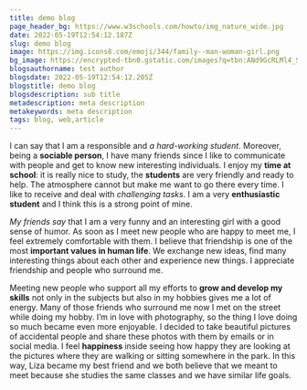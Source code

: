 ```yaml
---
title: demo blog
page_header_bg: https://www.w3schools.com/howto/img_nature_wide.jpg
date: 2022-05-19T12:54:12.187Z
slug: demo blog
image: https://img.icons8.com/emoji/344/family--man-woman-girl.png
bg_image: https://encrypted-tbn0.gstatic.com/images?q=tbn:ANd9GcRLMl4_ScwHun3sWMAmlDsshDOzMCpJIWXsXQ&usqp=CAU
blogsauthorname: test author
blogsdate: 2022-05-19T12:54:12.205Z
blogstitle: demo blog
blogsdescription: sub title
metadescription: meta description
metakeywords: meta description
tags: blog, web,article
---
```

<!--StartFragment-->

I can say that I am a responsible and *a hard-working student*. Moreover, being a **sociable person**, I have many friends since I like to communicate with people and get to know new interesting individuals. I enjoy my **time at school**: it is really nice to study, the **students** are very friendly and ready to help. The atmosphere cannot but make me want to go there every time. I like to receive and deal with *challenging tasks*. I am a very **enthusiastic student** and I think this is a strong point of mine.

*My friends say* that I am a very funny and an interesting girl with a good sense of humor. As soon as I meet new people who are happy to meet me, I feel extremely comfortable with them. I believe that friendship is one of the most **important values in human life**. We exchange new ideas, find many interesting things about each other and experience new things. I appreciate friendship and people who surround me.

Meeting new people who support all my efforts to **grow and develop my skills** not only in the subjects but also in my hobbies gives me a lot of energy. Many of those friends who surround me now I met on the street while doing my hobby. I’m in love with photography, so the thing I love doing so much became even more enjoyable. I decided to take beautiful pictures of accidental people and share these photos with them by emails or in social media. I feel **happiness** inside seeing how happy they are looking at the pictures where they are walking or sitting somewhere in the park. In this way, Liza became my best friend and we both believe that we meant to meet because she studies the same classes and we have similar life goals. 

<!--EndFragment-->